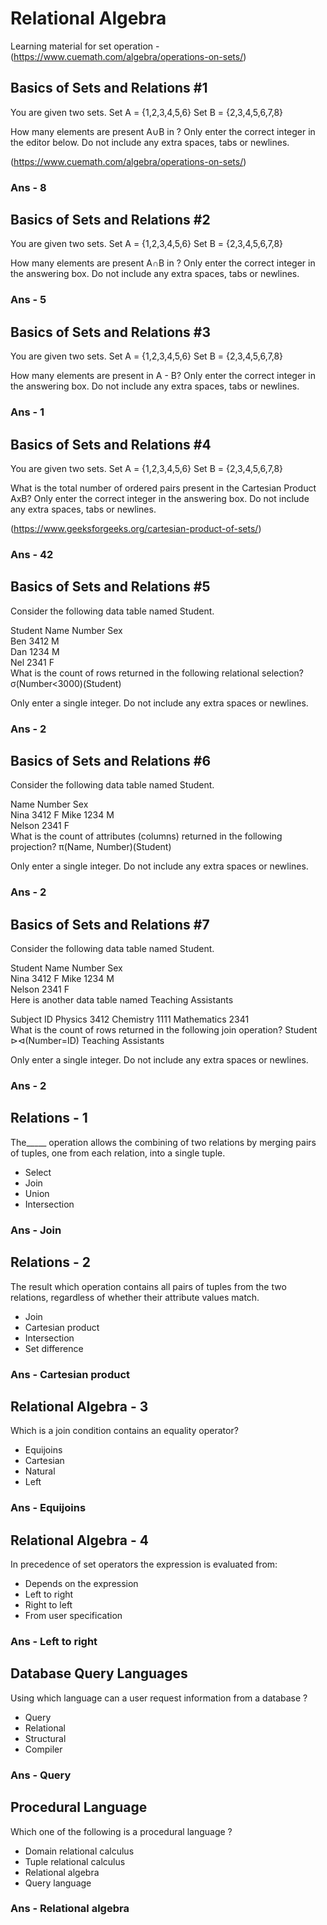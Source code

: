 # Relational Algebra

Learning material for set operation - (https://www.cuemath.com/algebra/operations-on-sets/)

## Basics of Sets and Relations #1

You are given two sets.
Set A = {1,2,3,4,5,6}
Set B = {2,3,4,5,6,7,8}

How many elements are present A∪B in ?
Only enter the correct integer in the editor below. Do not include any extra spaces, tabs or newlines.

(https://www.cuemath.com/algebra/operations-on-sets/)

### Ans - 8

## Basics of Sets and Relations #2

You are given two sets.
Set A = {1,2,3,4,5,6}
Set B = {2,3,4,5,6,7,8}

How many elements are present A∩B in ?
Only enter the correct integer in the answering box. Do not include any extra spaces, tabs or newlines.

### Ans - 5

## Basics of Sets and Relations #3

You are given two sets.
Set A = {1,2,3,4,5,6}
Set B = {2,3,4,5,6,7,8}

How many elements are present in A - B?
Only enter the correct integer in the answering box. Do not include any extra spaces, tabs or newlines.

### Ans - 1

## Basics of Sets and Relations #4

You are given two sets.
Set A = {1,2,3,4,5,6}
Set B = {2,3,4,5,6,7,8}

What is the total number of ordered pairs present in the Cartesian Product  AxB? Only enter the correct integer in the answering box. Do not include any extra spaces, tabs or newlines.

(https://www.geeksforgeeks.org/cartesian-product-of-sets/)

### Ans - 42

## Basics of Sets and Relations #5

Consider the following data table named Student.

Student Name    Number  Sex  
Ben             3412    M  
Dan             1234    M  
Nel             2341    F  
What is the count of rows returned in the following relational selection?
σ(Number<3000)(Student)

Only enter a single integer. Do not include any extra spaces or newlines.

### Ans - 2

## Basics of Sets and Relations #6

Consider the following data table named Student.

Name                Number  Sex  
Nina                3412    F 
Mike                1234    M  
Nelson              2341    F  
What is the count of attributes (columns) returned in the following projection?
π(Name, Number)(Student)

Only enter a single integer. Do not include any extra spaces or newlines.

### Ans - 2

## Basics of Sets and Relations #7

Consider the following data table named Student.

Student Name        Number  Sex  
Nina                3412    F 
Mike                1234    M  
Nelson              2341    F  
Here is another data table named Teaching Assistants

Subject     ID
Physics     3412
Chemistry   1111
Mathematics 2341  
What is the count of rows returned in the following join operation?
Student ⊳⊲(Number=ID) Teaching Assistants

Only enter a single integer. Do not include any extra spaces or newlines.

### Ans - 2

## Relations - 1

The_____ operation allows the combining of two relations by merging pairs of tuples, one from each relation, into a single tuple.

- Select
- Join
- Union
- Intersection

### Ans - Join

## Relations - 2

The result which operation contains all pairs of tuples from the two relations, regardless of whether their attribute values match.

- Join
- Cartesian product
- Intersection
- Set difference

### Ans - Cartesian product

## Relational Algebra - 3

Which is a join condition contains an equality operator?

- Equijoins
- Cartesian
- Natural
- Left

### Ans - Equijoins

## Relational Algebra - 4

In precedence of set operators the expression is evaluated from:

- Depends on the expression
- Left to right
- Right to left
- From user specification

### Ans - Left to right

## Database Query Languages

Using which language can a user request information from a database ?
 
- Query
- Relational
- Structural
- Compiler

### Ans - Query

## Procedural Language

Which one of the following is a procedural language ?

- Domain relational calculus
- Tuple relational calculus
- Relational algebra
- Query language

### Ans - Relational algebra
